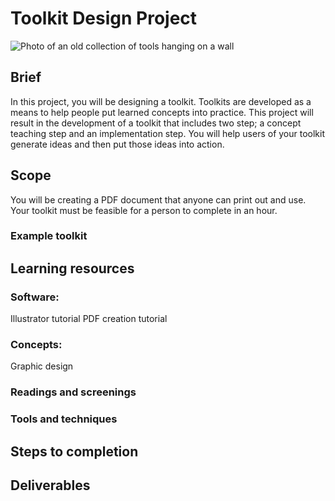# Toolkit Design Project
![Photo of an old collection of tools hanging on a wall](https://unsplash.it/3000/1500?image=284)
## Brief
In this project, you will be designing a toolkit. Toolkits are developed as a means to help people put learned concepts into practice. This project will result in the development of a toolkit that includes two step; a concept teaching step and an implementation step. You will help users of your toolkit generate ideas and then put those ideas into action.

## Scope
You will be creating a PDF document that anyone can print out and use.
Your toolkit must be feasible for a person to complete in an hour.

### Example toolkit


## Learning resources
### Software:
Illustrator tutorial
PDF creation tutorial

### Concepts:
Graphic design

### Readings and screenings
### Tools and techniques
## Steps to completion
## Deliverables